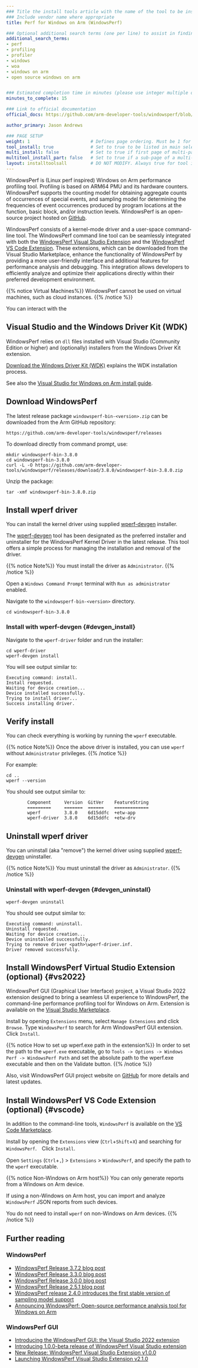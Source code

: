 ```yaml
---
### Title the install tools article with the name of the tool to be installed
### Include vendor name where appropriate
title: Perf for Windows on Arm (WindowsPerf)

### Optional additional search terms (one per line) to assist in finding the article
additional_search_terms:
- perf
- profiling
- profiler
- windows
- woa
- windows on arm
- open source windows on arm


### Estimated completion time in minutes (please use integer multiple of 5)
minutes_to_complete: 15

### Link to official documentation
official_docs: https://github.com/arm-developer-tools/windowsperf/blob/main/INSTALL.md

author_primary: Jason Andrews

### PAGE SETUP
weight: 1                       # Defines page ordering. Must be 1 for first (or only) page.
tool_install: true              # Set to true to be listed in main selection page, else false
multi_install: false            # Set to true if first page of multi-page article, else false
multitool_install_part: false   # Set to true if a sub-page of a multi-page article, else false
layout: installtoolsall         # DO NOT MODIFY. Always true for tool install articles
---
```


WindowsPerf is (Linux perf inspired) Windows on Arm performance profiling tool. Profiling is based on ARM64 PMU and its hardware counters. WindowsPerf supports the counting model for obtaining aggregate counts of occurrences of special events, and sampling model for determining the frequencies of event occurrences produced by program locations at the function, basic block, and/or instruction levels.  WindowsPerf is an open-source project hosted on [GitHub](https://github.com/arm-developer-tools/windowsperf).

WindowsPerf consists of a kernel-mode driver and a user-space command-line tool. The WindowsPerf command line tool can be seamlessly integrated with both the [WindowsPerf Visual Studio Extension](#vs2022) and the [WindowsPerf VS Code Extension](#vscode). These extensions, which can be downloaded from the Visual Studio Marketplace, enhance the functionality of WindowsPerf by providing a more user-friendly interface and additional features for performance analysis and debugging. This integration allows developers to efficiently analyze and optimize their applications directly within their preferred development environment.


{{% notice  Virtual Machines%}}
WindowsPerf cannot be used on virtual machines, such as cloud instances.
{{% /notice %}}

You can interact with the 

## Visual Studio and the Windows Driver Kit (WDK)

WindowsPerf relies on `dll` files installed with Visual Studio (Community Edition or higher) and (optionally) installers from the Windows Driver Kit extension.

[Download the Windows Driver Kit (WDK)](https://learn.microsoft.com/en-us/windows-hardware/drivers/download-the-wdk) explains the WDK installation process.

See also the [Visual Studio for Windows on Arm install guide](/install-guides/vs-woa/).

## Download WindowsPerf

The latest release package `windowsperf-bin-<version>.zip` can be downloaded from the Arm GitHub repository:
```url
https://github.com/arm-developer-tools/windowsperf/releases
```

To download directly from command prompt, use:

```console
mkdir windowsperf-bin-3.8.0
cd windowsperf-bin-3.8.0
curl -L -O https://github.com/arm-developer-tools/windowsperf/releases/download/3.8.0/windowsperf-bin-3.8.0.zip
```

Unzip the package:

```console
tar -xmf windowsperf-bin-3.8.0.zip
```

## Install wperf driver

You can install the kernel driver using supplied [wperf-devgen](#devgen_install) installer.

The [wperf-devgen](https://github.com/arm-developer-tools/windowsperf/blob/main/wperf-devgen/README.md) tool has been designated as the preferred installer and uninstaller for the WindowsPerf Kernel Driver in the latest release. This tool offers a simple process for managing the installation and removal of the driver.

{{% notice  Note%}}
You must install the driver as `Administrator`.
{{% /notice %}}

Open a `Windows Command Prompt` terminal with `Run as administrator` enabled.

Navigate to the `windowsperf-bin-<version>` directory.
```command
cd windowsperf-bin-3.8.0
```

### Install with wperf-devgen {#devgen_install}

Navigate to the `wperf-driver` folder and run the installer:
```command
cd wperf-driver
wperf-devgen install
```
You will see output similar to:
```output
Executing command: install.
Install requested.
Waiting for device creation...
Device installed successfully.
Trying to install driver...
Success installing driver.
```
## Verify install

You can check everything is working by running the `wperf` executable.

{{% notice  Note%}}
Once the above driver is installed, you can use `wperf` without `Administrator` privileges.
{{% /notice %}}

For example:
```command
cd ..
wperf --version
```
You should see output similar to:
```output
        Component     Version  GitVer    FeatureString
        =========     =======  ======    =============
        wperf         3.8.0    6d15ddfc  +etw-app
        wperf-driver  3.8.0    6d15ddfc  +etw-drv

```

## Uninstall wperf driver

You can uninstall (aka "remove") the kernel driver using supplied [wperf-devgen](#devgen_uninstall) uninstaller.

{{% notice  Note%}}
You must uninstall the driver as `Administrator`.
{{% /notice %}}

### Uninstall with wperf-devgen {#devgen_uninstall}

```command
wperf-devgen uninstall
```
You should see output similar to:
```console
Executing command: uninstall.
Uninstall requested.
Waiting for device creation...
Device uninstalled successfully.
Trying to remove driver <path>\wperf-driver.inf.
Driver removed successfully.
```

## Install WindowsPerf Virtual Studio Extension (optional) {#vs2022}

WindowsPerf GUI (Graphical User Interface) project, a Visual Studio 2022 extension designed to bring a seamless UI experience to WindowsPerf, the command-line performance profiling tool for Windows on Arm. Extension is available on the [Visual Studio Marketplace](https://marketplace.visualstudio.com/items?itemName=Arm.WindowsPerfGUI).

Install by opening `Extensions` menu, select `Manage Extensions` and click `Browse`. Type `WindowsPerf` to search for Arm WindowsPerf GUI extension. Click `Install`.

{{% notice How to set up wperf.exe path in the extension%}}
In order to set the path to the `wperf.exe` executable, go to `Tools -> Options -> Windows Perf -> WindowsPerf Path` and set the absolute path to the wperf.exe executable and then on the Validate button.
{{% /notice %}}

Also, visit WindowsPerf GUI project website on [GitHub](https://github.com/arm-developer-tools/windowsperf-vs-extension) for more details and latest updates.

## Install WindowsPerf VS Code Extension (optional) {#vscode}

In addition to the command-line tools, `WindowsPerf` is available on the [VS Code Marketplace](https://marketplace.visualstudio.com/items?itemName=Arm.windowsperf).

Install by opening the `Extensions` view (`Ctrl`+`Shift`+`X`) and searching for `WindowsPerf`.　Click `Install`.

Open `Settings` (`Ctrl`+`,`) > `Extensions` > `WindowsPerf`, and specify the path to the `wperf` executable.

{{% notice Non-Windows on Arm host%}}
You can only generate reports from a Windows on Arm device.

If using a non-Windows on Arm host, you can import and analyze `WindowsPerf` JSON reports from such devices.

You do not need to install `wperf` on non-Windows on Arm devices.
{{% /notice %}}

## Further reading

### WindowsPerf

- [WindowsPerf Release 3.7.2 blog post](https://www.linaro.org/blog/expanding-profiling-capabilities-with-windowsperf-372-release)
- [WindowsPerf Release 3.3.0 blog post](https://www.linaro.org/blog/windowsperf-release-3-3-0/)
- [WindowsPerf Release 3.0.0 blog post](https://www.linaro.org/blog/windowsperf-release-3-0-0/)
- [WindowsPerf Release 2.5.1 blog post](https://www.linaro.org/blog/windowsperf-release-2-5-1/)
- [WindowsPerf release 2.4.0 introduces the first stable version of sampling model support](https://www.linaro.org/blog/windowsperf-release-2-4-0-introduces-the-first-stable-version-of-sampling-model-support/)
- [Announcing WindowsPerf: Open-source performance analysis tool for Windows on Arm](https://community.arm.com/arm-community-blogs/b/infrastructure-solutions-blog/posts/announcing-windowsperf)

### WindowsPerf GUI

- [Introducing the WindowsPerf GUI: the Visual Studio 2022 extension](https://www.linaro.org/blog/introducing-the-windowsperf-gui-the-visual-studio-2022-extension/)
- [Introducing 1.0.0-beta release of WindowsPerf Visual Studio extension](https://www.linaro.org/blog/introducing-1-0-0-beta-release-of-windowsperf-visual-studio-extension/)
- [New Release: WindowsPerf Visual Studio Extension v1.0.0](https://www.linaro.org/blog/new-release-windowsperf-visual-studio-extension-v1000/)
- [Launching WindowsPerf Visual Studio Extension v2.1.0](https://www.linaro.org/blog/launching--windowsperf-visual-studio-extension-v210/)
